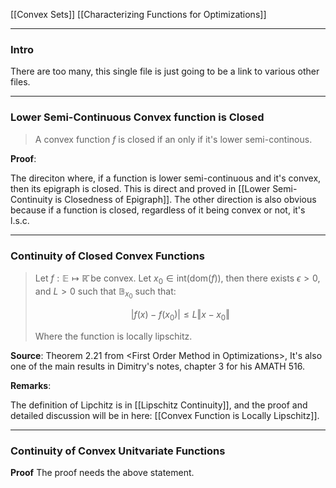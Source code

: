[[Convex Sets]]
[[Characterizing Functions for Optimizations]]

---
### **Intro**

There are too many, this single file is just going to be a link to various other files. 

---
### **Lower Semi-Continuous Convex function is Closed**

> A convex function $f$ is closed if an only if it's lower semi-continous. 

**Proof**: 

The direciton where, if a function is lower semi-continuous and it's convex, then its epigraph is closed. This is direct and proved in [[Lower Semi-Continuity is Closedness of Epigraph]]. The other direction is also obvious because if a function is closed, regardless of it being convex or not, it's l.s.c. 



---
### **Continuity of Closed Convex Functions**

> Let $f: \mathbb E \mapsto \mathbb{\bar R}$ be convex. Let $x_0 \in \text{int}(\text{dom}(f))$, then there exists $\epsilon > 0$, and $L > 0$ such that $\mathbb B_{x_0}$ such that: 
> 
>  $$
>	|f(x) - f(x_0)| \le L \Vert x - x_0\Vert
> $$
> 
> Where the function is locally lipschitz. 

**Source**: Theorem 2.21 from \<First Order Method in Optimizations\>, It's also one of the main results in Dimitry's notes, chapter 3 for his AMATH 516. 


**Remarks**: 

The definition of Lipchitz is in [[Lipschitz Continuity]], and the proof and detailed discussion will be in here: [[Convex Function is Locally Lipschitz]]. 

---
### **Continuity of Convex Unitvariate Functions**

**Proof** The proof needs the above statement. 

